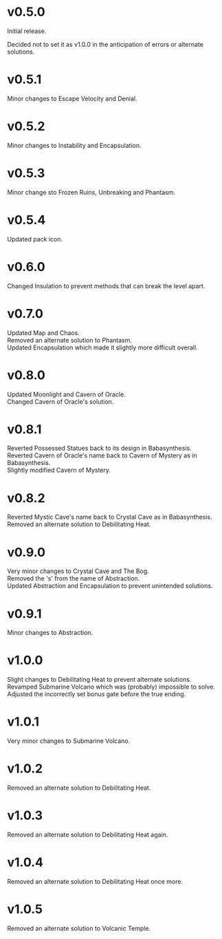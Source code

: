 # v0.5.0
Initial release.

Decided not to set it as v1.0.0 in the anticipation of errors or alternate solutions.

# v0.5.1
Minor changes to Escape Velocity and Denial.

# v0.5.2
Minor changes to Instability and Encapsulation.

# v0.5.3
Minor change sto Frozen Ruins, Unbreaking and Phantasm.

# v0.5.4
Updated pack icon.

# v0.6.0
Changed Insulation to prevent methods that can break the level apart.

# v0.7.0
Updated Map and Chaos.    
Removed an alternate solution to Phantasm.    
Updated Encapsulation which made it slightly more difficult overall.

# v0.8.0
Updated Moonlight and Cavern of Oracle.    
Changed Cavern of Oracle's solution.

# v0.8.1
Reverted Possessed Statues back to its design in Babasynthesis.    
Reverted Cavern of Oracle's name back to Cavern of Mystery as in Babasynthesis.    
Slightly modified Cavern of Mystery.

# v0.8.2
Reverted Mystic Cave's name back to Crystal Cave as in Babasynthesis.    
Removed an alternate solution to Debilitating Heat.

# v0.9.0
Very minor changes to Crystal Cave and The Bog.    
Removed the 's' from the name of Abstraction.    
Updated Abstraction and Encapsulation to prevent unintended solutions.

# v0.9.1
Minor changes to Abstraction.

# v1.0.0
Slight changes to Debilitating Heat to prevent alternate solutions.    
Revamped Submarine Volcano which was (probably) impossible to solve.    
Adjusted the incorrectly set bonus gate before the true ending.

# v1.0.1
Very minor changes to Submarine Volcano.

# v1.0.2
Removed an alternate solution to Debilitating Heat.

# v1.0.3
Removed an alternate solution to Debilitating Heat again.

# v1.0.4
Removed an alternate solution to Debilitating Heat once more.

# v1.0.5
Removed an alternate solution to Volcanic Temple.
